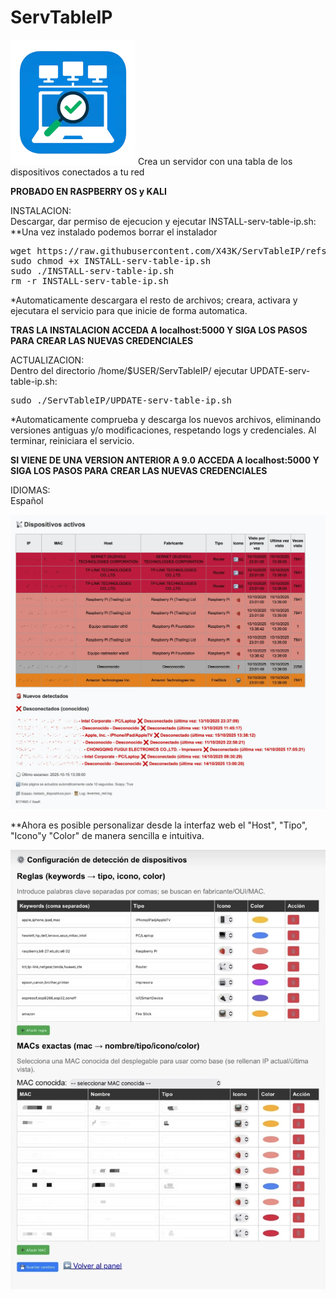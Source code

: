 # ServTableIP<br>
<img src="https://github.com/X43K/ServTableIP/blob/e528e7f4c89b6144d72e9558aaa671c59bac6e1e/IMG_1621.webp">
Crea un servidor con una tabla de los dispositivos conectados a tu red

**PROBADO EN RASPBERRY OS y KALI**

<p>INSTALACION:<br>
Descargar, dar permiso de ejecucion y ejecutar INSTALL-serv-table-ip.sh:<br>
**Una vez instalado podemos borrar el instalador<br>
<pre>
wget https://raw.githubusercontent.com/X43K/ServTableIP/refs/heads/main/INSTALL-serv-table-ip.sh
sudo chmod +x INSTALL-serv-table-ip.sh
sudo ./INSTALL-serv-table-ip.sh
rm -r INSTALL-serv-table-ip.sh
</pre>
*Automaticamente descargara el resto de archivos; creara, activara y ejecutara el servicio para que inicie de forma automatica.<br>

**TRAS LA INSTALACION ACCEDA A localhost:5000 Y SIGA LOS PASOS PARA CREAR LAS NUEVAS CREDENCIALES**</p>

<p>ACTUALIZACION:<br>
Dentro del directorio /home/$USER/ServTableIP/ ejecutar UPDATE-serv-table-ip.sh:<br>
<pre>
sudo ./ServTableIP/UPDATE-serv-table-ip.sh
</pre>
*Automaticamente comprueba y descarga los nuevos archivos, eliminando versiones antiguas y/o modificaciones, respetando logs y credenciales. Al terminar, reiniciara el servicio.</p>

**SI VIENE DE UNA VERSION ANTERIOR A 9.0 ACCEDA A localhost:5000 Y SIGA LOS PASOS PARA CREAR LAS NUEVAS CREDENCIALES**</p>

<p>IDIOMAS:<br>
Español</p>

<img src="https://github.com/X43K/ServTableIP/blob/c2dd51e9d333d943e2c4eb86d20125f2ea2cf423/IMG_0168.webp">

<p>**Ahora es posible personalizar desde la interfaz web el "Host", "Tipo", "Icono"y "Color" de manera sencilla e intuitiva.</p>

<img src="https://raw.githubusercontent.com/X43K/ServTableIP/refs/heads/main/Ejemplo2.webp">
